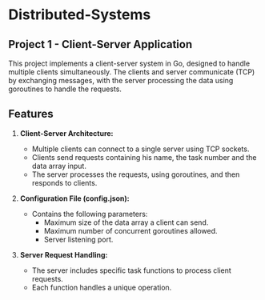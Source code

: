 # Distributed-Systems

## Project 1 - Client-Server Application

This project implements a client-server system in Go, designed to handle multiple clients simultaneously. The clients and server communicate (TCP) by exchanging messages, with the server processing the data using goroutines to handle the requests.

## Features
1. **Client-Server Architecture:**
   - Multiple clients can connect to a single server using TCP sockets.
   - Clients send requests containing his name, the task number and the data array input.
   - The server processes the requests, using goroutines, and then responds to clients.

2. **Configuration File (config.json):**
   - Contains the following parameters:
     - Maximum size of the data array a client can send.
     - Maximum number of concurrent goroutines allowed.
     - Server listening port.

3. **Server Request Handling:**
   - The server includes specific task functions to process client requests.
   - Each function handles a unique operation.
